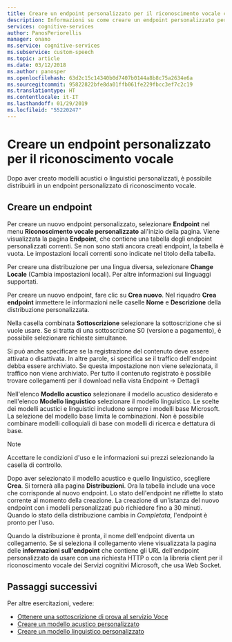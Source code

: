 ```yaml
---
title: Creare un endpoint personalizzato per il riconoscimento vocale con il Servizio di riconoscimento vocale in Azure | Microsoft Docs
description: Informazioni su come creare un endpoint personalizzato per il riconoscimento vocale con il Servizio di riconoscimento vocale in Servizi cognitivi.
services: cognitive-services
author: PanosPeriorellis
manager: onano
ms.service: cognitive-services
ms.subservice: custom-speech
ms.topic: article
ms.date: 03/12/2018
ms.author: panosper
ms.openlocfilehash: 63d2c15c14340b0d7407b0144a8b8c75a2634e6a
ms.sourcegitcommit: 95822822bfe8da01ffb061fe229fbcc3ef7c2c19
ms.translationtype: HT
ms.contentlocale: it-IT
ms.lasthandoff: 01/29/2019
ms.locfileid: "55220247"
---
```

# <a name="create-a-custom-speech-to-text-endpoint"></a>Creare un endpoint personalizzato per il riconoscimento vocale

Dopo aver creato modelli acustici o linguistici personalizzati, è possibile distribuirli in un endpoint personalizzato di riconoscimento vocale. 

## <a name="create-an-endpoint"></a>Creare un endpoint
Per creare un nuovo endpoint personalizzato, selezionare **Endpoint** nel menu **Riconoscimento vocale personalizzato** all'inizio della pagina. Viene visualizzata la pagina **Endpoint**, che contiene una tabella degli endpoint personalizzati correnti. Se non sono stati ancora creati endpoint, la tabella è vuota. Le impostazioni locali correnti sono indicate nel titolo della tabella. 

Per creare una distribuzione per una lingua diversa, selezionare **Change Locale** (Cambia impostazioni locali). Per altre informazioni sui linguaggi supportati.

Per creare un nuovo endpoint, fare clic su **Crea nuovo**. Nel riquadro **Crea endpoint** immettere le informazioni nelle caselle **Nome** e **Descrizione** della distribuzione personalizzata.

Nella casella combinata **Sottoscrizione** selezionare la sottoscrizione che si vuole usare. Se si tratta di una sottoscrizione S0 (versione a pagamento), è possibile selezionare richieste simultanee.

Si può anche specificare se la registrazione del contenuto deve essere attivata o disattivata. In altre parole, si specifica se il traffico dell'endpoint debba essere archiviato. Se questa impostazione non viene selezionata, il traffico non viene archiviato. Per tutto il contenuto registrato è possibile trovare collegamenti per il download nella vista Endpoint -> Dettagli

Nell'elenco **Modello acustico** selezionare il modello acustico desiderato e nell'elenco **Modello linguistico** selezionare il modello linguistico. Le scelte dei modelli acustici e linguistici includono sempre i modelli base Microsoft. La selezione del modello base limita le combinazioni. Non è possibile combinare modelli colloquiali di base con modelli di ricerca e dettatura di base.

> [!NOTE]
> Accettare le condizioni d'uso e le informazioni sui prezzi selezionando la casella di controllo.
>

Dopo aver selezionato il modello acustico e quello linguistico, scegliere **Crea**. Si tornerà alla pagina **Distribuzioni**. Ora la tabella include una voce che corrisponde al nuovo endpoint. Lo stato dell'endpoint ne riflette lo stato corrente al momento della creazione. La creazione di un'istanza del nuovo endpoint con i modelli personalizzati può richiedere fino a 30 minuti. Quando lo stato della distribuzione cambia in *Completata*, l'endpoint è pronto per l'uso.

Quando la distribuzione è pronta, il nome dell'endpoint diventa un collegamento. Se si seleziona il collegamento viene visualizzata la pagina delle **informazioni sull'endpoint** che contiene gli URL dell'endpoint personalizzato da usare con una richiesta HTTP o con la libreria client per il riconoscimento vocale dei Servizi cognitivi Microsoft, che usa Web Socket.

## <a name="next-steps"></a>Passaggi successivi

Per altre esercitazioni, vedere:
- [Ottenere una sottoscrizione di prova al servizio Voce](https://azure.microsoft.com/try/cognitive-services/)
- [Creare un modello acustico personalizzato](how-to-customize-acoustic-models.md)
- [Creare un modello linguistico personalizzato](how-to-customize-language-model.md)
